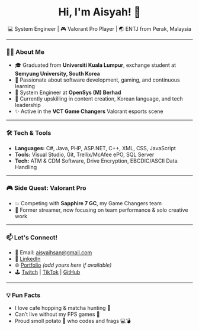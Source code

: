<h1 align="center">Hi, I'm Aisyah! 👋</h1>

<p align="center">
💻 System Engineer | 🎮 Valorant Pro Player | 🌏 ENTJ from Perak, Malaysia  
</p>

---

### 👩‍💻 About Me

- 🎓 Graduated from **Universiti Kuala Lumpur**, exchange student at **Semyung University, South Korea**
- 🧠 Passionate about software development, gaming, and continuous learning
- 💼 System Engineer at **OpenSys (M) Berhad**
- 🌱 Currently upskilling in content creation, Korean language, and tech leadership
- ✨ Active in the **VCT Game Changers** Valorant esports scene

---

### 🛠️ Tech & Tools

- **Languages:** C#, Java, PHP, ASP.NET, C++, XML, CSS, JavaScript 
- **Tools:** Visual Studio, Git, Trellix/McAfee ePO, SQL Server  
- **Tech:** ATM & CDM Software, Drive Encryption, EBCDIC/ASCII Data Handling

---

### 🎮 Side Quest: Valorant Pro

- 💥 Competing with **Sapphire 7 GC**, my Game Changers team
- 💖 Former streamer, now focusing on team performance & solo creative work

---

### 📫 Let's Connect!

- 📧 Email: aisyaihsan@gmail.com  
- 💼 [LinkedIn](https://www.linkedin.com/in/aisyaihsan/)  
- 🌐 [Portfolio](https://) *(add yours here if available)*  
- 🕹️ [Twitch](https://twitch.tv/syaalise) | [TikTok](https://tiktok.com/@alisavlr) | [GitHub](https://github.com/aisyahihsan)

---

### 💡 Fun Facts

- I love cafe hopping & matcha hunting 🍵  
- Can’t live without my FPS games 🎯  
- Proud smoll potato 🥔 who codes and frags 💻💣  
